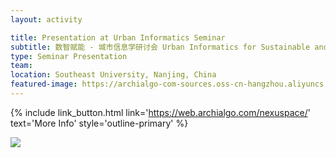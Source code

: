 ```yaml
---
layout: activity

title: Presentation at Urban Informatics Seminar
subtitle: 数智赋能 - 城市信息学研讨会 Urban Informatics for Sustainable and Livable Cities
type: Seminar Presentation
team: 
location: Southeast University, Nanjing, China
featured-image: https://archialgo-com-sources.oss-cn-hangzhou.aliyuncs.com/images/nexuspace-interface-20240618.jpg
---
```


{% include link_button.html link='https://web.archialgo.com/nexuspace/' text='More Info' style='outline-primary' %}


![](https://zbz-personal-1325539134.cos.ap-shanghai.myqcloud.com/image/IMG_20241116_083910_1.jpg)